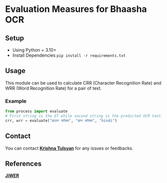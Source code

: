 # Evaluation Measures for Bhaasha OCR

## Setup
- Using Python = 3.10+
- Install Dependencies `pip install -r requirements.txt`

## Usage

This module can be used to calculate CRR (Character Recognition Rate) and WRR (Word Recognition Rate)
for a pair of text.

### Example

```python
from process import evaluate
# First string is the GT while second string is the predicted OCR text.
crr, wrr = evaluate("ब्राउन फॉक्स", "ब्रान फॉक्स", "hindi")
```

## Contact

You can contact **[Krishna Tulsyan](mailto:krishna.tulsyan@research.iiit.ac.in)** for any issues or feedbacks.

## References

**[JiWER](https://github.com/jitsi/jiwer)**